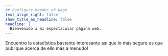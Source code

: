 ```yaml
---
## Configure header of page
text_align_right: false
show_title_as_headline: false
headline: |
  Bienvenido a mi espectacular página web. 
---
```


<!-- this is a subheadline -->
Encuentro la estadística bastante interesante así que lo más seguro es que
publique acerca de ello más a menudo!

